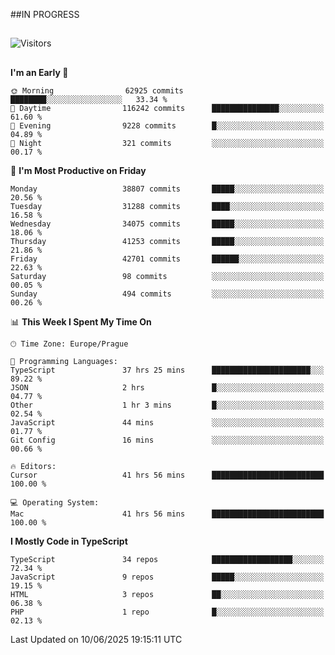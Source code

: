 ##IN PROGRESS
##
![Visitors](https://komarev.com/ghpvc/?username=petrbui&style=for-the-badge&label=Visitors+👀)



##
<!--
[![My GitHub stats](https://github-readme-stats.vercel.app/api?username=petrbui&theme=github_dark)](https://github.com/anuraghazra/github-readme-stats)

[![My wakatime stats](https://github-readme-stats.vercel.app/api/wakatime?username=petrbui&theme=github_dark)](https://github.com/anuraghazra/github-readme-stats)
-->
<!--START_SECTION:waka-->
**I'm an Early 🐤** 

```text
🌞 Morning                62925 commits       ████████░░░░░░░░░░░░░░░░░   33.34 % 
🌆 Daytime                116242 commits      ███████████████░░░░░░░░░░   61.60 % 
🌃 Evening                9228 commits        █░░░░░░░░░░░░░░░░░░░░░░░░   04.89 % 
🌙 Night                  321 commits         ░░░░░░░░░░░░░░░░░░░░░░░░░   00.17 % 
```
📅 **I'm Most Productive on Friday** 

```text
Monday                   38807 commits       █████░░░░░░░░░░░░░░░░░░░░   20.56 % 
Tuesday                  31288 commits       ████░░░░░░░░░░░░░░░░░░░░░   16.58 % 
Wednesday                34075 commits       █████░░░░░░░░░░░░░░░░░░░░   18.06 % 
Thursday                 41253 commits       █████░░░░░░░░░░░░░░░░░░░░   21.86 % 
Friday                   42701 commits       ██████░░░░░░░░░░░░░░░░░░░   22.63 % 
Saturday                 98 commits          ░░░░░░░░░░░░░░░░░░░░░░░░░   00.05 % 
Sunday                   494 commits         ░░░░░░░░░░░░░░░░░░░░░░░░░   00.26 % 
```


📊 **This Week I Spent My Time On** 

```text
🕑︎ Time Zone: Europe/Prague

💬 Programming Languages: 
TypeScript               37 hrs 25 mins      ██████████████████████░░░   89.22 % 
JSON                     2 hrs               █░░░░░░░░░░░░░░░░░░░░░░░░   04.77 % 
Other                    1 hr 3 mins         █░░░░░░░░░░░░░░░░░░░░░░░░   02.54 % 
JavaScript               44 mins             ░░░░░░░░░░░░░░░░░░░░░░░░░   01.77 % 
Git Config               16 mins             ░░░░░░░░░░░░░░░░░░░░░░░░░   00.66 % 

🔥 Editors: 
Cursor                   41 hrs 56 mins      █████████████████████████   100.00 % 

💻 Operating System: 
Mac                      41 hrs 56 mins      █████████████████████████   100.00 % 
```

**I Mostly Code in TypeScript** 

```text
TypeScript               34 repos            ██████████████████░░░░░░░   72.34 % 
JavaScript               9 repos             █████░░░░░░░░░░░░░░░░░░░░   19.15 % 
HTML                     3 repos             ██░░░░░░░░░░░░░░░░░░░░░░░   06.38 % 
PHP                      1 repo              █░░░░░░░░░░░░░░░░░░░░░░░░   02.13 % 
```




 Last Updated on 10/06/2025 19:15:11 UTC
<!--END_SECTION:waka-->
